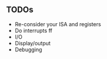 ## TODOs

- Re-consider your ISA and registers
- Do interrupts ff
- I/O
- Display/output
- Debugging
